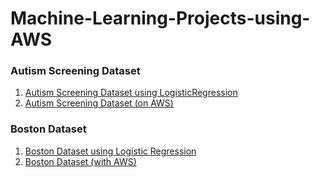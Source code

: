 # Machine-Learning-Projects-using-AWS

### Autism Screening Dataset
1. [Autism Screening Dataset using LogisticRegression](https://github.com/blessinvarkey/ml-aws-projects/blob/master/autism_screening/autism-screening-project.ipynb)
2. [Autism Screening Dataset (on AWS)](https://github.com/blessinvarkey/ml-aws-projects/blob/master/autism_screening/autism-screening-project.ipynb)


### Boston Dataset
1. [Boston Dataset using Logistic Regression](https://github.com/blessinvarkey/ml-aws-projects/blob/master/boston_housing/Boston_Dataset.ipynb) 
2. [Boston Dataset (with AWS)](https://github.com/blessinvarkey/ml-aws-projects/blob/master/boston_housing/Boston_Dataset.ipynb) 



